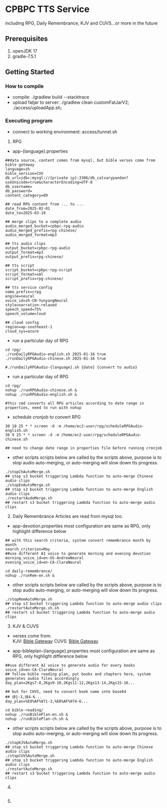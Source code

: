 # CPBPC TTS Service

including RPG, Daily Remembrance, KJV and CUVS...or more in the future

## Prerequisites
1. openJDK 17
2. gradle-7.5.1

## Getting Started

### How to compile

* compile: ./gradlew build --stacktrace
* upload fatjar to server: ./gradlew clean customFatJarV2; ./access/uploadApp.sh;

### Executing program

* connect to working environment: access/tunnel.sh

1. RPG
* app-{language}.properties
```properties
##data source, content comes from mysql, but bible verses come from bible gateway
language=zh
bible_version=CUV
db_url=jdbc:mysql://{private ip}:3306/db_calvarypandan?useUnicode=true&characterEncoding=UTF-8
db_username=
db_password=
content_category=89

## read RPG content from ... to ...
date_from=2025-02-01
date_to=2025-03-10

## merge clips to a complete audio
audio_merged_bucket=cpbpc-rpg-audio
audio_merged_prefix=rpg-chinese/
audio_merged_format=mp3

## tts audio clips
output_bucket=cpbpc-rpg-audio
output_format=mp3
output_prefix=rpg-chinese/

## tts script 
script_bucket=cpbpc-rpg-script
script_format=xml
script_prefix=rpg-chinese/

## tts service config
name_prefix=crpg
engine=neural
voice_id=zh-CN-YunyangNeural
style=narration-relaxed
speech_speed=75%
speech_volume=loud

## cloud config
region=ap-southeast-1
cloud_sys=azure
```
* run a particular day of RPG
```shell
cd rpg/
./runDailyRPGAudio-english.sh 2025-01-16 true
./runDailyRPGAudio-chinese.sh 2025-01-16 true

#./runDailyRPGAudio-{language}.sh {date} {convert to audio}
```
* run a particular day of RPG
```shell
cd rpg/
nohup ./runRPGAudio-chinese.sh &
nohup ./runRPGAudio-english.sh &

#this cmd converts all RPG articles according to date range in properties, need to run with nohup
```
* schedule cronjob to convert RPG
```shell
30 10 25 * * screen -d -m /home/ec2-user/rpg/scheduleRPGAudio-english.sh
30 9 25 * * screen -d -m /home/ec2-user/rpg/scheduleRPGAudio-chinese.sh

## need to change date range in properties file before running cronjob
```
* other scripts
scripts below are called by the scripts above, purpose is to stop audio auto-merging, or auto-merging will slow down tts progress. 
```shell
./stopChAutoMerge.sh
## stop s3 bucket triggering Lambda function to auto-merge Chinese audio clips
./stopEnAutoMerge.sh
## stop s3 bucket triggering Lambda function to auto-merge English audio clips
./restartAudoMerge.sh                                     
## restart s3 bucket triggering Lambda function to auto-merge audio clips
```
2. Daily Remembrance
Articles are read from mysql too.
* app-devotion.properties
most configuration are same as RPG, only highlight difference below
```properties
## with this search criteria, system convert remembrance month by month
search_criterion=May
##use different AI voice to generate morning and evening devotion
morning_voice_id=en-US-AndrewNeural
evening_voice_id=en-CA-ClaraNeural
```

```shell
cd daily-remembrance/
nohup ./runRem-en.sh &
```
* other scripts
  scripts below are called by the scripts above, purpose is to stop audio auto-merging, or auto-merging will slow down tts progress.
```shell
./stopRemAutoMerge.sh
## stop s3 bucket triggering Lambda function to auto-merge audio clips
./restartAutoMerge.sh.sh                                     
## restart s3 bucket triggering Lambda function to auto-merge audio clips
```
3. KJV & CUVS
* verses come from: <br/>
KJV: <a href="https://www.biblegateway.com/passage/?search=ROM1&version=KJV" target="_blank">Bible Gateway</a>
CUVS: <a href="https://www.biblegateway.com/passage/?search=2%20Chronicles%2021&version=CUVS" target="_blank">Bible Gateway</a>

* app-bibleplan-{language}.properties
  most configuration are same as RPG, only highlight difference below
```properties
##use different AI voice to generate audio for every books
voice_id=en-CA-ClaraNeural
## follow bible reading plan, put books and chapters here, system generates audio files accordingly
day_plan=2Kgs7-8,2Kgs9-10,2Kgs11-12,2Kgs13-14,2Kgs15-16...
```
```properties
## but for CUVS, need to convert book name into base64
## 诗1-3,诗4-6...
day_plan=%E8%AF%971-3,%E8%AF%974-6...
```

```shell
cd bible-reading/
nohup ./runBiblePlan-en.sh &
nohup ./runBiblePlan-ch.sh &
```
* other scripts
  scripts below are called by the scripts above, purpose is to stop audio auto-merging, or auto-merging will slow down tts progress.
```shell
./stopKJVAutoMerge.sh
## stop s3 bucket triggering Lambda function to auto-merge Chinese audio clips
./stopCUVSAutoMerge.sh
## stop s3 bucket triggering Lambda function to auto-merge English audio clips
./restartAutoMerge.sh                                     
## restart s3 bucket triggering Lambda function to auto-merge audio clips
```
4. 
```shell

```
5. 


